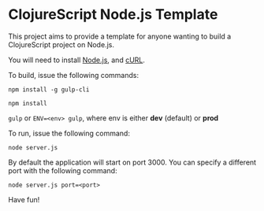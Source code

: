 ClojureScript Node.js Template
==============================

This project aims to provide a template for anyone wanting to build a ClojureScript project on Node.js.

You will need to install [Node.js](http://nodejs.org), and [cURL](https://curl.haxx.se).

To build, issue the following commands:
 
  `npm install -g gulp-cli`
 
  `npm install`
  
  `gulp` or `ENV=<env> gulp`, where env is either **dev** (default) or **prod**
  
To run, issue the following command:

  `node server.js`
  
By default the application will start on port 3000. You can specify a different port with the following command:

  `node server.js port=<port>`

Have fun!
